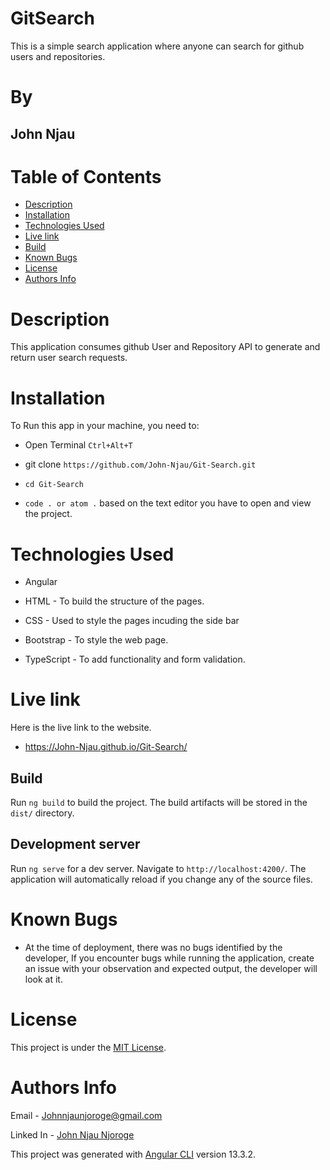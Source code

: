 # GitSearch

This is a simple search application where anyone can search for github users and repositories.

# By

## John Njau

# Table of Contents

- [Description](#description)
- [Installation](#installation)
- [Technologies Used](#technologies-used)
- [Live link](#live-link)
- [Build](#ngBuild)
- [Known Bugs](#known-bugs)
- [License](#license)
- [Authors Info](#author-Info)

# Description

 <p>This application consumes github User and Repository API to generate and return user search requests.
 </p>

# Installation

To Run this app in your machine, you need to:

- Open Terminal `Ctrl+Alt+T`

- git clone `https://github.com/John-Njau/Git-Search.git`

- `cd Git-Search`

- `code . or atom .` based on the text editor you have to open and view the project.

# Technologies Used

- Angular

- HTML - To build the structure of the pages.

- CSS - Used to style the pages incuding the side bar

- Bootstrap - To style the web page.

- TypeScript - To add functionality and form validation.

# Live link

Here is the live link to the website.

- https://John-Njau.github.io/Git-Search/

## Build

Run `ng build` to build the project. The build artifacts will be stored in the `dist/` directory.

## Development server

Run `ng serve` for a dev server. Navigate to `http://localhost:4200/`. The application will automatically reload if you change any of the source files.

# Known Bugs

- At the time of deployment, there was no bugs identified by the developer,
  If you encounter bugs while running the application, create an issue with your observation and expected output, the developer will look at it.

# License

This project is under the [MIT License](https://github.com/John-Njau/My-Portfolio/blob/main/LICENSE).

# Authors Info

Email - [Johnnjaunjoroge@gmail.com](johnnjaunjoroge@gmail.com)

Linked In - [John Njau Njoroge](https://www.linkedin.com/mwlite/in/john-njau-868b37213)

This project was generated with [Angular CLI](https://github.com/angular/angular-cli) version 13.3.2.
